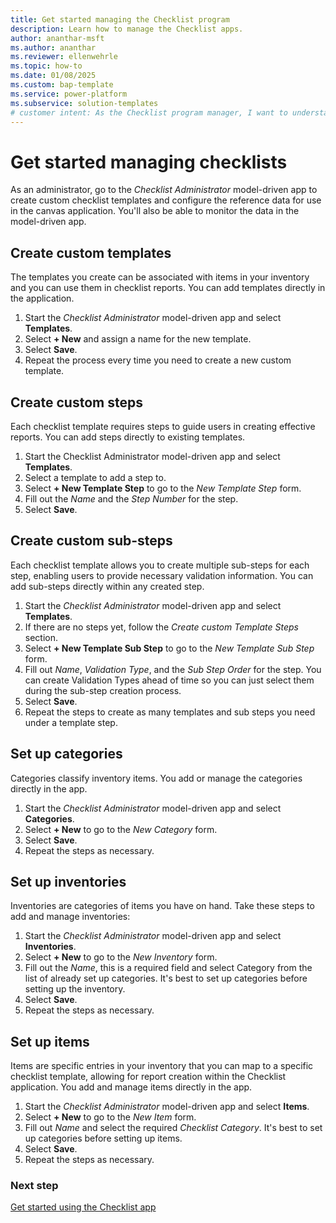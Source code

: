 ```yaml
---
title: Get started managing the Checklist program
description: Learn how to manage the Checklist apps.
author: ananthar-msft
ms.author: ananthar
ms.reviewer: ellenwehrle
ms.topic: how-to
ms.date: 01/08/2025
ms.custom: bap-template
ms.service: power-platform
ms.subservice: solution-templates
# customer intent: As the Checklist program manager, I want to understand how to manage and maintain the Checklist template for Power Platform.
---
```

# Get started managing checklists

As an administrator, go to the *Checklist Administrator* model-driven app to create custom checklist templates and configure the reference data for use in the canvas application. You'll also be able to monitor the data in the model-driven app.

## Create custom templates

The templates you create can be associated with items in your inventory and you can use them in checklist reports. You can add templates directly in the application.

1. Start the *Checklist Administrator* model-driven app and select **Templates**.
1. Select **+ New** and assign a name for the new template.
1. Select **Save**.
1. Repeat the process every time you need to create a new custom template.

## Create custom steps

Each checklist template requires steps to guide users in creating effective reports. You can add steps directly to existing templates.

1. Start the Checklist Administrator model-driven app and select **Templates**.
1. Select a template to add a step to.
1. Select **+ New Template Step** to go to the *New Template Step* form.
1. Fill out the *Name* and the *Step Number* for the step.
1. Select **Save**.

## Create custom sub-steps

Each checklist template allows you to create multiple sub-steps for each step, enabling users to provide necessary validation information. You can add sub-steps directly within any created step.

1. Start the *Checklist Administrator* model-driven app and select **Templates**.
1. If there are no steps yet, follow the *Create custom Template Steps* section.
1. Select **+ New Template Sub Step** to go to the *New Template Sub Step* form.
1. Fill out *Name*, *Validation Type*, and the *Sub Step Order* for the step. You can create Validation Types ahead of time so you can just select them during the sub-step creation process.
1. Select **Save**.
1. Repeat the steps to create as many templates and sub steps you need under a template step.

## Set up categories

Categories classify inventory items. You add or manage the categories directly in the app.

1. Start the *Checklist Administrator* model-driven app and select **Categories**.
1. Select **+ New** to go to the *New Category* form.
1. Select **Save**.
1. Repeat the steps as necessary.

## Set up inventories

Inventories are categories of items you have on hand. Take these steps to add and manage inventories:

1. Start the *Checklist Administrator* model-driven app and select **Inventories**.
1. Select **+ New** to go to the *New Inventory* form.
1. Fill out the *Name*, this is a required field and select Category from the list of already set up categories. It's best to set up categories before setting up the inventory.
1. Select **Save**.
1. Repeat the steps as necessary.

## Set up items

Items are specific entries in your inventory that you can map to a specific checklist template, allowing for report creation within the Checklist application. You add and manage items directly in the app.

1. Start the *Checklist Administrator* model-driven app and select **Items**.
1. Select **+ New** to go to the *New Item* form.
1. Fill out *Name* and select the required *Checklist Category*. It's best to set up categories before setting up items.
1. Select **Save**.
1. Repeat the steps as necessary.

### Next step

[Get started using the Checklist app](use.md)

